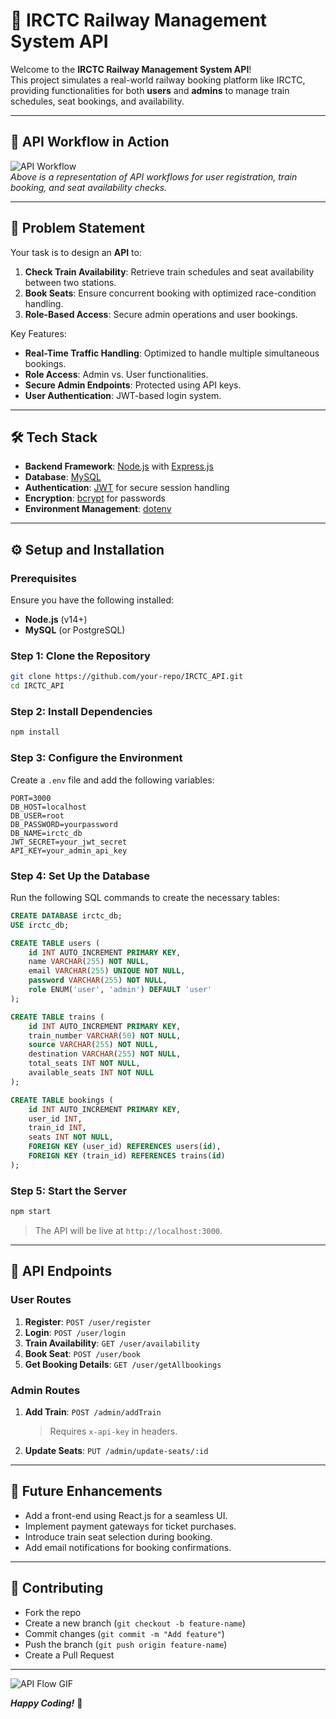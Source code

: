 # 🚆 IRCTC Railway Management System API

Welcome to the **IRCTC Railway Management System API**!  
This project simulates a real-world railway booking platform like IRCTC, providing functionalities for both **users** and **admins** to manage train schedules, seat bookings, and availability.

---

## 🌟 **API Workflow in Action**

![API Workflow](https://media.giphy.com/media/Ll22OhMLAlVDb8UQWe/giphy.gif)  
*Above is a representation of API workflows for user registration, train booking, and seat availability checks.*

---

## 🎯 **Problem Statement**

Your task is to design an **API** to:  
1. **Check Train Availability**: Retrieve train schedules and seat availability between two stations.  
2. **Book Seats**: Ensure concurrent booking with optimized race-condition handling.  
3. **Role-Based Access**: Secure admin operations and user bookings.  

Key Features:
- **Real-Time Traffic Handling**: Optimized to handle multiple simultaneous bookings.
- **Role Access**: Admin vs. User functionalities.
- **Secure Admin Endpoints**: Protected using API keys.
- **User Authentication**: JWT-based login system.

---

## 🛠️ **Tech Stack**

- **Backend Framework**: [Node.js](https://nodejs.org/) with [Express.js](https://expressjs.com/)  
- **Database**: [MySQL](https://www.mysql.com/)  
- **Authentication**: [JWT](https://jwt.io/) for secure session handling  
- **Encryption**: [bcrypt](https://www.npmjs.com/package/bcrypt) for passwords  
- **Environment Management**: [dotenv](https://www.npmjs.com/package/dotenv)  

---

## ⚙️ **Setup and Installation**

### Prerequisites
Ensure you have the following installed:
- **Node.js** (v14+)
- **MySQL** (or PostgreSQL)

### Step 1: Clone the Repository
```bash
git clone https://github.com/your-repo/IRCTC_API.git
cd IRCTC_API
```

### Step 2: Install Dependencies
```bash
npm install
```

### Step 3: Configure the Environment
Create a `.env` file and add the following variables:
```env
PORT=3000
DB_HOST=localhost
DB_USER=root
DB_PASSWORD=yourpassword
DB_NAME=irctc_db
JWT_SECRET=your_jwt_secret
API_KEY=your_admin_api_key
```

### Step 4: Set Up the Database
Run the following SQL commands to create the necessary tables:
```sql
CREATE DATABASE irctc_db;
USE irctc_db;

CREATE TABLE users (
    id INT AUTO_INCREMENT PRIMARY KEY,
    name VARCHAR(255) NOT NULL,
    email VARCHAR(255) UNIQUE NOT NULL,
    password VARCHAR(255) NOT NULL,
    role ENUM('user', 'admin') DEFAULT 'user'
);

CREATE TABLE trains (
    id INT AUTO_INCREMENT PRIMARY KEY,
    train_number VARCHAR(50) NOT NULL,
    source VARCHAR(255) NOT NULL,
    destination VARCHAR(255) NOT NULL,
    total_seats INT NOT NULL,
    available_seats INT NOT NULL
);

CREATE TABLE bookings (
    id INT AUTO_INCREMENT PRIMARY KEY,
    user_id INT,
    train_id INT,
    seats INT NOT NULL,
    FOREIGN KEY (user_id) REFERENCES users(id),
    FOREIGN KEY (train_id) REFERENCES trains(id)
);
```

### Step 5: Start the Server
```bash
npm start
```
> The API will be live at `http://localhost:3000`.

---

## 🔗 **API Endpoints**

### User Routes
1. **Register**: `POST /user/register`  
2. **Login**: `POST /user/login`  
3. **Train Availability**: `GET /user/availability`  
4. **Book Seat**: `POST /user/book`  
5. **Get Booking Details**: `GET /user/getAllbookings`

### Admin Routes
1. **Add Train**: `POST /admin/addTrain`  
   > Requires `x-api-key` in headers.  
2. **Update Seats**: `PUT /admin/update-seats/:id`  

---

## 🚀 **Future Enhancements**

- Add a front-end using React.js for a seamless UI.
- Implement payment gateways for ticket purchases.
- Introduce train seat selection during booking.
- Add email notifications for booking confirmations.

---

## 🤝 **Contributing**

- Fork the repo  
- Create a new branch (`git checkout -b feature-name`)  
- Commit changes (`git commit -m "Add feature"`)  
- Push the branch (`git push origin feature-name`)  
- Create a Pull Request  

---

![API Flow GIF](https://media.giphy.com/media/L4FjRxANoi8LUxSDYx/giphy.gif)  

_**Happy Coding!**_ 🚀
